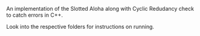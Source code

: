 An implementation of the Slotted Aloha along with Cyclic Redudancy check to catch errors in C++.

Look into the respective folders for instructions on running.